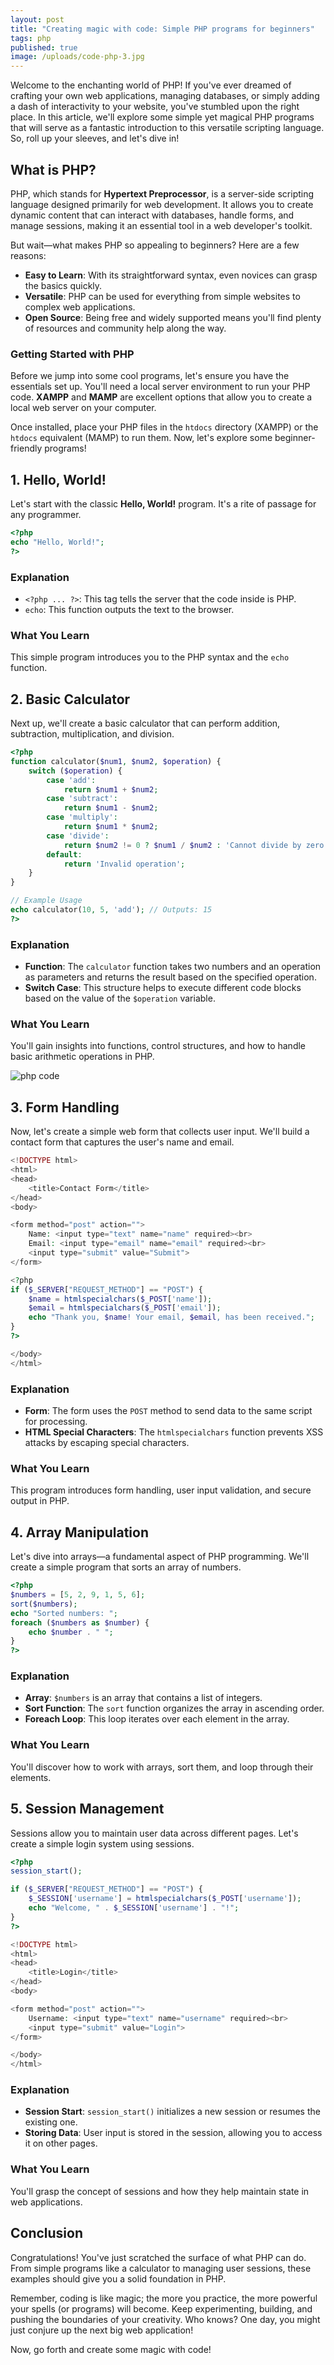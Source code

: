 ```yaml
---
layout: post
title: "Creating magic with code: Simple PHP programs for beginners"
tags: php
published: true
image: /uploads/code-php-3.jpg
---
```

Welcome to the enchanting world of PHP! If you've ever dreamed of crafting your own web applications, managing databases, or simply adding a dash of interactivity to your website, you've stumbled upon the right place. In this article, we'll explore some simple yet magical PHP programs that will serve as a fantastic introduction to this versatile scripting language. So, roll up your sleeves, and let's dive in!

## What is PHP?

PHP, which stands for **Hypertext Preprocessor**, is a server-side scripting language designed primarily for web development. It allows you to create dynamic content that can interact with databases, handle forms, and manage sessions, making it an essential tool in a web developer's toolkit. 

But wait—what makes PHP so appealing to beginners? Here are a few reasons:

- **Easy to Learn**: With its straightforward syntax, even novices can grasp the basics quickly.
- **Versatile**: PHP can be used for everything from simple websites to complex web applications.
- **Open Source**: Being free and widely supported means you'll find plenty of resources and community help along the way.

### Getting Started with PHP

Before we jump into some cool programs, let's ensure you have the essentials set up. You'll need a local server environment to run your PHP code. **XAMPP** and **MAMP** are excellent options that allow you to create a local web server on your computer. 

Once installed, place your PHP files in the `htdocs` directory (XAMPP) or the `htdocs` equivalent (MAMP) to run them. Now, let's explore some beginner-friendly programs!

## 1. Hello, World!

Let's start with the classic **Hello, World!** program. It's a rite of passage for any programmer.

```php
<?php
echo "Hello, World!";
?>
```

### Explanation

- `<?php ... ?>`: This tag tells the server that the code inside is PHP.
- `echo`: This function outputs the text to the browser.

### What You Learn

This simple program introduces you to the PHP syntax and the `echo` function. 

## 2. Basic Calculator

Next up, we'll create a basic calculator that can perform addition, subtraction, multiplication, and division.

```php
<?php
function calculator($num1, $num2, $operation) {
    switch ($operation) {
        case 'add':
            return $num1 + $num2;
        case 'subtract':
            return $num1 - $num2;
        case 'multiply':
            return $num1 * $num2;
        case 'divide':
            return $num2 != 0 ? $num1 / $num2 : 'Cannot divide by zero';
        default:
            return 'Invalid operation';
    }
}

// Example Usage
echo calculator(10, 5, 'add'); // Outputs: 15
?>
```

### Explanation

- **Function**: The `calculator` function takes two numbers and an operation as parameters and returns the result based on the specified operation.
- **Switch Case**: This structure helps to execute different code blocks based on the value of the `$operation` variable.

### What You Learn

You'll gain insights into functions, control structures, and how to handle basic arithmetic operations in PHP.

![php code](/uploads/code-php-3.jpg)

## 3. Form Handling

Now, let's create a simple web form that collects user input. We'll build a contact form that captures the user's name and email.

```php
<!DOCTYPE html>
<html>
<head>
    <title>Contact Form</title>
</head>
<body>

<form method="post" action="">
    Name: <input type="text" name="name" required><br>
    Email: <input type="email" name="email" required><br>
    <input type="submit" value="Submit">
</form>

<?php
if ($_SERVER["REQUEST_METHOD"] == "POST") {
    $name = htmlspecialchars($_POST['name']);
    $email = htmlspecialchars($_POST['email']);
    echo "Thank you, $name! Your email, $email, has been received.";
}
?>

</body>
</html>
```

### Explanation

- **Form**: The form uses the `POST` method to send data to the same script for processing.
- **HTML Special Characters**: The `htmlspecialchars` function prevents XSS attacks by escaping special characters.

### What You Learn

This program introduces form handling, user input validation, and secure output in PHP.

## 4. Array Manipulation

Let's dive into arrays—a fundamental aspect of PHP programming. We'll create a simple program that sorts an array of numbers.

```php
<?php
$numbers = [5, 2, 9, 1, 5, 6];
sort($numbers);
echo "Sorted numbers: ";
foreach ($numbers as $number) {
    echo $number . " ";
}
?>
```

### Explanation

- **Array**: `$numbers` is an array that contains a list of integers.
- **Sort Function**: The `sort` function organizes the array in ascending order.
- **Foreach Loop**: This loop iterates over each element in the array.

### What You Learn

You'll discover how to work with arrays, sort them, and loop through their elements.

## 5. Session Management

Sessions allow you to maintain user data across different pages. Let's create a simple login system using sessions.

```php
<?php
session_start();

if ($_SERVER["REQUEST_METHOD"] == "POST") {
    $_SESSION['username'] = htmlspecialchars($_POST['username']);
    echo "Welcome, " . $_SESSION['username'] . "!";
}
?>

<!DOCTYPE html>
<html>
<head>
    <title>Login</title>
</head>
<body>

<form method="post" action="">
    Username: <input type="text" name="username" required><br>
    <input type="submit" value="Login">
</form>

</body>
</html>
```

### Explanation

- **Session Start**: `session_start()` initializes a new session or resumes the existing one.
- **Storing Data**: User input is stored in the session, allowing you to access it on other pages.

### What You Learn

You'll grasp the concept of sessions and how they help maintain state in web applications.

## Conclusion

Congratulations! You've just scratched the surface of what PHP can do. From simple programs like a calculator to managing user sessions, these examples should give you a solid foundation in PHP. 

Remember, coding is like magic; the more you practice, the more powerful your spells (or programs) will become. Keep experimenting, building, and pushing the boundaries of your creativity. Who knows? One day, you might just conjure up the next big web application! 

Now, go forth and create some magic with code!